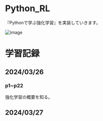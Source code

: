 # Python_RL
『Pythonで学ぶ強化学習』を実装していきます。


![image](https://github.com/kosirobwada/Python_RL/assets/97875031/c7cf80c1-fa12-4a2a-9972-2242dc183ddb)

# 学習記録 
## 2024/03/26 
### p1~p22 
強化学習の概要を知る。
## 2024/03/27 
